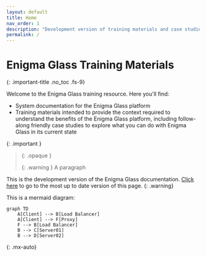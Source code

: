 ```yaml
---
layout: default
title: Home
nav_order: 1
description: "Development version of training materials and case studies for the Enigma Glass SIEM platform"
permalink: /
---
```

# Enigma Glass Training Materials
{: .important-title .no_toc .fs-9}

Welcome to the Enigma Glass training resource. Here you'll find:
 - System documentation for the Enigma Glass platform
 - Training materials intended to provide the context required to understand the benefits of the Enigma Glass platform, including follow-along friendly case studies to explore what you can do with Enigma Glass in its current state

 {: .important }
> {: .opaque }
> <div markdown="block">
> {: .warning }
> A paragraph
> </div>

This is the development version of the Enigma Glass documentation. [Click here](https://enigmaglass-docs.github.io/enigmaglass/) to go to the most up to date version of this page.
{: .warning}

This is a mermaid diagram:

```mermaid
graph TD
    A[Client] --> B[Load Balancer]
    A[Client] --> F[Proxy]
    F --> B[Load Balancer]
    B --> C[Server01]
    B --> D[Server02]
```
{: .mx-auto}